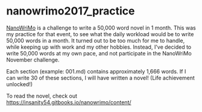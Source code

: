 # nanowrimo2017_practice

[NanoWriMo](https://nanowrimo.org/) is a challenge to write a 50,000 word novel in 1 month. This was my practice for that event, to see what the daily workload would be to write 50,000 words in a month. It turned out to be too much for me to handle, while keeping up with work and my other hobbies. Instead, I've decided to write 50,000 words at my own pace, and not participate in the NanoWriMo November challenge.

Each section (example: 001.md) contains approximately 1,666 words. If I can write 30 of these sections, I will have written a novel! (Life achievement unlocked!)

To read the novel, check out https://insanity54.gitbooks.io/nanowrimo/content/
